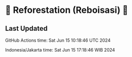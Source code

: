 
# 🌳 Reforestation (Reboisasi) 🌲

## Last Updated

GitHub Actions time: Sat Jun 15 10:18:46 UTC 2024

Indonesia/Jakarta time: Sat Jun 15 17:18:46 WIB 2024
